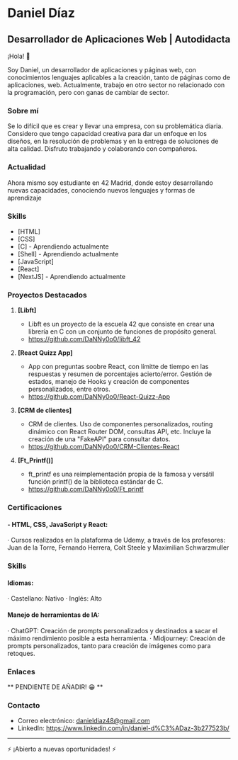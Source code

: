 # Daniel Díaz 

## Desarrollador de Aplicaciones Web | Autodidacta

¡Hola! 👋 

Soy Daniel, un desarrollador de aplicaciones y páginas web, con conocimientos lenguajes aplicables a la creación, tanto de páginas como de aplicaciones, web. Actualmente, trabajo en otro sector no relacionado con la programación, pero con ganas de cambiar de sector.

### Sobre mí
Se lo difícil que es crear y llevar una empresa, con su problemática diaria. Considero que tengo capacidad creativa para dar un enfoque en los diseños, en la resolución de problemas y en la entrega de soluciones de alta calidad. Disfruto trabajando y colaborando con compañeros.

### Actualidad
Ahora mismo soy estudiante en 42 Madrid, donde estoy desarrollando nuevas capacidades, conociendo nuevos lenguajes y formas de aprendizaje

### Skills
- [HTML]
- [CSS]
- [C] - Aprendiendo actualmente
- [Shell] - Aprendiendo actualmente
- [JavaScript]
- [React]
- [NextJS] - Aprendiendo actualmente

### Proyectos Destacados

1. **[Libft]**
   - Libft es un proyecto de la escuela 42 que consiste en crear una librería en C con un conjunto de funciones de propósito general.
   - https://github.com/DaNNy0o0/libft_42
  
2. **[React Quizz App]**
   - App con preguntas soobre React, con límitte de tiempo en las respuestas y resumen de porcentajes acierto/error. Gestión de estados, manejo de Hooks y creación de componentes personalizados, entre otros.
   - https://github.com/DaNNy0o0/React-Quizz-App

3. **[CRM de clientes]**
   - CRM de clientes. Uso de componentes personalizados, routing dinámico con React Router DOM, consultas API, etc. Incluye la creación de una "FakeAPI" para consultar datos.
   - https://github.com/DaNNy0o0/CRM-Clientes-React

4. **[Ft_Printf()]**
   - ft_printf es una reimplementación propia de la famosa y versátil función printf() de la biblioteca estándar de C.
   - https://github.com/DaNNy0o0/Ft_printf
   

### Certificaciones 
#### - HTML, CSS, JavaScript y React: 
·  Cursos realizados en la plataforma de Udemy, a través de los profesores: Juan de la Torre, Fernando Herrera, Colt Steele y Maximilian Schwarzmuller

### Skills
#### Idiomas:
· Castellano: Nativo
· Inglés: Alto

#### Manejo de herramientas de IA:
· ChatGPT: Creación de prompts personalizados y destinados a sacar el máximo rendimiento posible a esta herramienta.
· Midjourney: Creación de prompts personalizados, tanto para creación de imágenes como para retoques.

### Enlaces
** PENDIENTE DE AÑADIR! 😁 **

### Contacto
- Correo electrónico: danieldiaz48@gmail.com
- LinkedIn: https://www.linkedin.com/in/daniel-d%C3%ADaz-3b277523b/

---

⚡ ¡Abierto a nuevas oportunidades! ⚡
